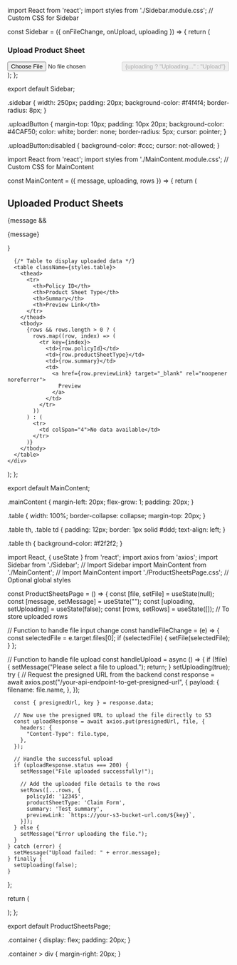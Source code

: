 import React from 'react';
import styles from './Sidebar.module.css'; // Custom CSS for Sidebar

const Sidebar = ({ onFileChange, onUpload, uploading }) => {
  return (
    <div className={styles.sidebar}>
      <h3>Upload Product Sheet</h3>
      <input type="file" onChange={onFileChange} />
      <button
        className={styles.uploadButton}
        onClick={onUpload}
        disabled={uploading}
      >
        {uploading ? "Uploading..." : "Upload"}
      </button>
    </div>
  );
};

export default Sidebar;



.sidebar {
  width: 250px;
  padding: 20px;
  background-color: #f4f4f4;
  border-radius: 8px;
}

.uploadButton {
  margin-top: 10px;
  padding: 10px 20px;
  background-color: #4CAF50;
  color: white;
  border: none;
  border-radius: 5px;
  cursor: pointer;
}

.uploadButton:disabled {
  background-color: #ccc;
  cursor: not-allowed;
}




import React from 'react';
import styles from './MainContent.module.css'; // Custom CSS for MainContent

const MainContent = ({ message, uploading, rows }) => {
  return (
    <div className={styles.mainContent}>
      <h2>Uploaded Product Sheets</h2>
      {message && <p>{message}</p>}
      
      {/* Table to display uploaded data */}
      <table className={styles.table}>
        <thead>
          <tr>
            <th>Policy ID</th>
            <th>Product Sheet Type</th>
            <th>Summary</th>
            <th>Preview Link</th>
          </tr>
        </thead>
        <tbody>
          {rows && rows.length > 0 ? (
            rows.map((row, index) => (
              <tr key={index}>
                <td>{row.policyId}</td>
                <td>{row.productSheetType}</td>
                <td>{row.summary}</td>
                <td>
                  <a href={row.previewLink} target="_blank" rel="noopener noreferrer">
                    Preview
                  </a>
                </td>
              </tr>
            ))
          ) : (
            <tr>
              <td colSpan="4">No data available</td>
            </tr>
          )}
        </tbody>
      </table>
    </div>
  );
};

export default MainContent;



.mainContent {
  margin-left: 20px;
  flex-grow: 1;
  padding: 20px;
}

.table {
  width: 100%;
  border-collapse: collapse;
  margin-top: 20px;
}

.table th, .table td {
  padding: 12px;
  border: 1px solid #ddd;
  text-align: left;
}

.table th {
  background-color: #f2f2f2;
}



import React, { useState } from 'react';
import axios from 'axios';
import Sidebar from './Sidebar';  // Import Sidebar
import MainContent from './MainContent';  // Import MainContent
import './ProductSheetsPage.css';  // Optional global styles

const ProductSheetsPage = () => {
  const [file, setFile] = useState(null);
  const [message, setMessage] = useState("");
  const [uploading, setUploading] = useState(false);
  const [rows, setRows] = useState([]); // To store uploaded rows

  // Function to handle file input change
  const handleFileChange = (e) => {
    const selectedFile = e.target.files[0];
    if (selectedFile) {
      setFile(selectedFile);
    }
  };

  // Function to handle file upload
  const handleUpload = async () => {
    if (!file) {
      setMessage("Please select a file to upload.");
      return;
    }
    setUploading(true);
    try {
      // Request the presigned URL from the backend
      const response = await axios.post("/your-api-endpoint-to-get-presigned-url", {
        payload: {
          filename: file.name,
        },
      });

      const { presignedUrl, key } = response.data;

      // Now use the presigned URL to upload the file directly to S3
      const uploadResponse = await axios.put(presignedUrl, file, {
        headers: {
          "Content-Type": file.type,
        },
      });

      // Handle the successful upload
      if (uploadResponse.status === 200) {
        setMessage("File uploaded successfully!");
        
        // Add the uploaded file details to the rows
        setRows([...rows, {
          policyId: '12345',
          productSheetType: 'Claim Form',
          summary: 'Test summary',
          previewLink: `https://your-s3-bucket-url.com/${key}`,
        }]);
      } else {
        setMessage("Error uploading the file.");
      }
    } catch (error) {
      setMessage("Upload failed: " + error.message);
    } finally {
      setUploading(false);
    }
  };

  return (
    <div className="container">
      <Sidebar onFileChange={handleFileChange} onUpload={handleUpload} uploading={uploading} />
      <MainContent message={message} uploading={uploading} rows={rows} />
    </div>
  );
};

export default ProductSheetsPage;



.container {
  display: flex;
  padding: 20px;
}

.container > div {
  margin-right: 20px;
}
